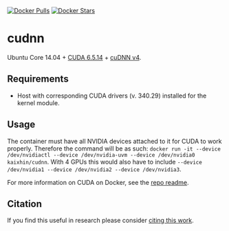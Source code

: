 [![Docker Pulls](https://img.shields.io/docker/pulls/kaixhin/cudnn.svg)](https://hub.docker.com/r/kaixhin/cudnn/)
[![Docker Stars](https://img.shields.io/docker/stars/kaixhin/cudnn.svg)](https://hub.docker.com/r/kaixhin/cudnn/)

cudnn
=====
Ubuntu Core 14.04 + [CUDA 6.5.14](http://www.nvidia.com/object/cuda_home_new.html) + [cuDNN v4](https://developer.nvidia.com/cuDNN).

Requirements
------------

- Host with corresponding CUDA drivers (v. 340.29) installed for the kernel module.

Usage
-----
The container must have all NVIDIA devices attached to it for CUDA to work properly.
Therefore the command will be as such: `docker run -it --device /dev/nvidiactl --device /dev/nvidia-uvm --device /dev/nvidia0 kaixhin/cudnn`.
With 4 GPUs this would also have to include `--device /dev/nvidia1 --device /dev/nvidia2 --device /dev/nvidia3`.

For more information on CUDA on Docker, see the [repo readme](https://github.com/Kaixhin/dockerfiles#cuda).

Citation
--------
If you find this useful in research please consider [citing this work](https://github.com/Kaixhin/dockerfiles/blob/master/CITATION.md).
